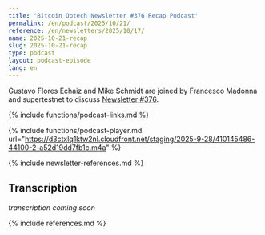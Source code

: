 ```yaml
---
title: 'Bitcoin Optech Newsletter #376 Recap Podcast'
permalink: /en/podcast/2025/10/21/
reference: /en/newsletters/2025/10/17/
name: 2025-10-21-recap
slug: 2025-10-21-recap
type: podcast
layout: podcast-episode
lang: en
---
```

Gustavo Flores Echaiz and Mike Schmidt are joined by Francesco Madonna and supertestnet to discuss [Newsletter #376]({{page.reference}}).

{% include functions/podcast-links.md %}

{% include functions/podcast-player.md url="https://d3ctxlq1ktw2nl.cloudfront.net/staging/2025-9-28/410145486-44100-2-a52d19dd7fb1c.m4a" %}

{% include newsletter-references.md %}

## Transcription

_transcription coming soon_

{% include references.md %}
